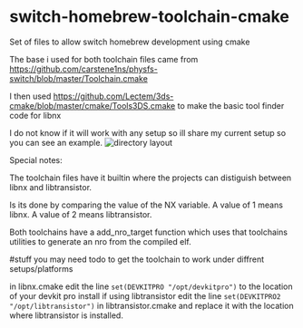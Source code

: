 # switch-homebrew-toolchain-cmake
Set of files to allow switch homebrew development using cmake

The base i used for both toolchain files came from https://github.com/carstene1ns/physfs-switch/blob/master/Toolchain.cmake

I then used https://github.com/Lectem/3ds-cmake/blob/master/cmake/Tools3DS.cmake to make the basic tool finder code for libnx

I do not know if it will work with any setup so ill share my current setup so you can see an example.
![directory layout](https://i.imgur.com/OguGhpB.png?1 "how I have my directory layed out")


Special notes: 

The toolchain files have it builtin where the projects can distiguish between libnx and libtransistor.

Is its done by comparing the value of the NX variable.
A value of 1 means libnx.
A value of 2 means libtransistor.

Both toolchains have a add_nro_target function which uses that toolchains utilities to generate an nro from the compiled elf.

#stuff you may need todo to get the toolchain to work under diffrent setups/platforms

in libnx.cmake edit the line `set(DEVKITPRO "/opt/devkitpro")` to the location of your devkit pro install
if using libtransistor edit the line `set(DEVKITPRO2 "/opt/libtransistor")` in libtransistor.cmake and replace it with the location where libtransistor is installed.
